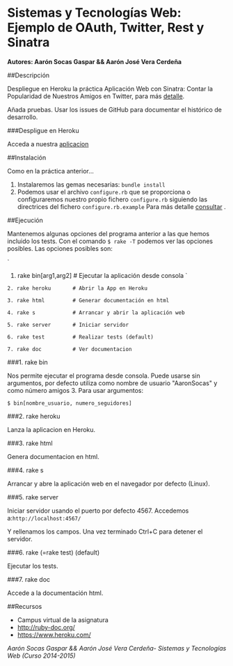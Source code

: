 # Sistemas y Tecnologías Web: Ejemplo de OAuth, Twitter, Rest y Sinatra

**Autores: Aarón Socas Gaspar && Aarón José Vera Cerdeña**

##Descripción

Despliegue en Heroku la práctica Aplicación Web con Sinatra: Contar la Popularidad de Nuestros 
Amigos en Twitter, para más [detalle](https://github.com/alu0100207385/SYTW_p1).

Añada pruebas. Usar los issues de GitHub para documentar el histórico de desarrollo. 


###Despligue en Heroku

Acceda a nuestra [aplicacion](http://sytw2.herokuapp.com/)

##Instalación

Como en la práctica anterior...

1. Instalaremos las gemas necesarias: `bundle install`
2. Podemos usar el archivo `configure.rb` que se proporciona o configuraremos nuestro propio fichero `configure.rb` siguiendo las directrices del fichero `configure.rb.example`
Para más detalle [consultar](http://nereida.deioc.ull.es/~lpp/perlexamples/node39.html) .



##Ejecución

Mantenemos algunas opciones del programa anterior a las que hemos incluido los tests. Con el comando `$ rake -T` podemos ver las opciones posibles.
Las opciones posibles son:

`
1. rake bin[arg1,arg2]  # Ejecutar la aplicación desde consola
`

`
2. rake heroku       # Abrir la App en Heroku 
`

`
3. rake html         # Generar documentación en html
`

`
4. rake s            # Arrancar y abrir la aplicación web
`

`
5. rake server       # Iniciar servidor
`

`
6. rake test         # Realizar tests (default)
`

`
7. rake doc          # Ver documentacion
`


###1. rake bin

Nos permite ejecutar el programa desde consola. Puede usarse sin argumentos, por defecto utiliza como 
nombre de usuario "AaronSocas" y como número amigos 3. Para usar argumentos:

`
$ bin[nombre_usuario, numero_seguidores]
`

###2. rake heroku

Lanza la aplicacion en Heroku.

###3. rake html

Genera documentacion en html.

###4. rake s

Arrancar y abre la aplicación web en el navegador por defecto (Linux).

###5. rake server

Iniciar servidor usando el puerto por defecto 4567. Accedemos a:`http://localhost:4567/`

Y rellenamos los campos. Una vez terminado Ctrl+C para detener el servidor.

###6. rake (=rake test) (default)

Ejecutar los tests.

###7. rake doc

Accede a la documentación html.



##Recursos

- Campus virtual de la asignatura
- http://ruby-doc.org/
- https://www.heroku.com/

*Aarón Socas Gaspar && Aarón José Vera Cerdeña- Sistemas y Tecnologías Web (Curso 2014-2015)*

